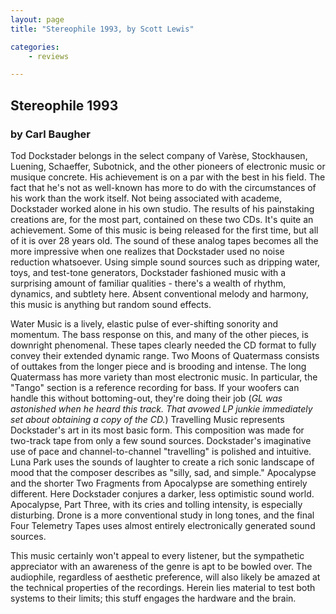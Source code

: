 ```yaml
---
layout: page
title: "Stereophile 1993, by Scott Lewis"

categories:
    - reviews

---
```


## Stereophile 1993

### by Carl Baugher

Tod Dockstader belongs in the select company of Varèse, Stockhausen, Luening, Schaeffer, Subotnick, and the other pioneers of electronic music or musique concrete. His achievement is on a par with the best in his field. The fact that he's not as well-known has more to do with the circumstances of his work than the work itself. Not being associated with academe, Dockstader worked alone in his own studio. The results of his painstaking creations are, for the most part, contained on these two CDs. It's quite an achievement. Some of this music is being released for the first time, but all of it is over 28 years old. The sound of these analog tapes becomes all the more impressive when one realizes that Dockstader used no noise reduction whatsoever. Using simple sound sources such as dripping water, toys, and test-tone generators, Dockstader fashioned music with a surprising amount of familiar qualities - there's a wealth of rhythm, dynamics, and subtlety here. Absent conventional melody and harmony, this music is anything but random sound effects.

Water Music is a lively, elastic pulse of ever-shifting sonority and momentum. The bass response on this, and many of the other pieces, is downright phenomenal. These tapes clearly needed the CD format to fully convey their extended dynamic range. Two Moons of Quatermass consists of outtakes from the longer piece and is brooding and intense. The long Quatermass has more variety than most electronic music. In particular, the "Tango" section is a reference recording for bass. If your woofers can handle this without bottoming-out, they're doing their job (*GL was astonished when he heard this track. That avowed LP junkie immediately set about obtaining a copy of the CD.*) Travelling Music represents Dockstader's art in its most basic form. This composition was made for two-track tape from only a few sound sources. Dockstader's imaginative use of pace and channel-to-channel "travelling" is polished and intuitive. Luna Park uses the sounds of laughter to create a rich sonic landscape of mood that the composer describes as "silly, sad, and simple." Apocalypse and the shorter Two Fragments from Apocalypse are something entirely different. Here Dockstader conjures a darker, less optimistic sound world. Apocalypse, Part Three, with its cries and tolling intensity, is especially disturbing. Drone is a more conventional study in long tones, and the final Four Telemetry Tapes uses almost entirely electronically generated sound sources.

This music certainly won't appeal to every listener, but the sympathetic appreciator with an awareness of the genre is apt to be bowled over. The audiophile, regardless of aesthetic preference, will also likely be amazed at the technical properties of the recordings. Herein lies material to test both systems to their limits; this stuff engages the hardware and the brain.

